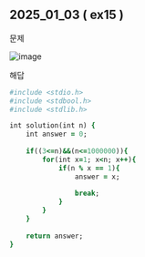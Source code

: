 ## 2025_01_03 ( ex15 )

문제 <br>

![image](https://github.com/user-attachments/assets/cfb947d0-43e7-427d-94b1-cb1217b86969) <br>

해답 <br>

```ruby
#include <stdio.h>
#include <stdbool.h>
#include <stdlib.h>

int solution(int n) {
    int answer = 0;
    
    if((3<=n)&&(n<=1000000)){
        for(int x=1; x<n; x++){
            if(n % x == 1){
                answer = x;
                
                break;
            }
        }
    }
    
    return answer;
}
```
